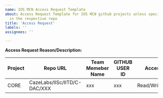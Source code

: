 ```yaml
---
name: IOS MCN Access Request Template
about: Access Request Template for IOS MCN github projects unless specified
  in the respective repo
title: 'Access Request'
labels: ''
assignees: ''

---
```


**Access Request Reason/Description:**

| Project | Repo URL |Team Memeber Name | GITHUB USER ID |Access Level |
|--|--|--|--|--|
| CORE | CazeLabs/IISc/IITD/C-DAC/XXX | xxx | xxx | Read/Write/Maintain |


